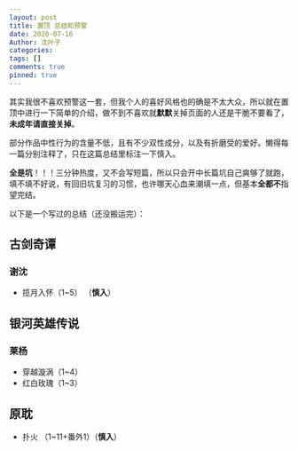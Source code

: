 ```yaml
---
layout: post
title: 置顶 总结和预警
date: 2020-07-16
Author: 沈叶子
categories: 
tags: []
comments: true
pinned: true
--- 
```


其实我很不喜欢预警这一套，但我个人的喜好风格也的确是不太大众，所以就在置顶中进行一下简单的介绍，做不到不喜欢就**默默**关掉页面的人还是干脆不要看了，**未成年请直接关掉**。

部分作品中性行为的含量不低，且有不少双性成分，以及有折磨受的爱好。懒得每一篇分别注释了，只在这篇总结里标注一下慎入。

**全是坑**！！！三分钟热度，又不会写短篇，所以只会开中长篇坑自己爽够了就跑，填不填不好说，有回旧坑复习的习惯，也许哪天心血来潮填一点，但基本**全都不**指望完结。

以下是一个写过的总结（还没搬运完）：

## 古剑奇谭
### 谢沈
* 揽月入怀（1~5） （**慎入**）

## 银河英雄传说
### 莱杨
* 穿越漩涡（1~4）
* 红白玫瑰（1~3）

## 原耽
* 扑火 （1~11+番外1）（**慎入**）



